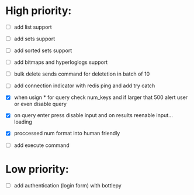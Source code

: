 # High priority:

- [ ] add list support
- [ ] add sets support
- [ ] add sorted sets support
- [ ] add bitmaps and hyperloglogs support

- [ ] bulk delete sends command for deletetion in batch of 10
- [ ] add connection indicator with redis ping and add try catch
- [x] when usign * for query check num_keys and if larger that 500 alert user or even disable query
- [x] on query enter press disable input and on results reenable input... loading
- [x] proccessed num format into human friendly
- [ ] add execute command

# Low priority:

- [ ] add authentication (login form) with bottlepy
